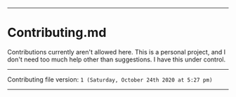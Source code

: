 
***

# Contributing.md

Contributions currently aren't allowed here. This is a personal project, and I don't need too much help other than suggestions. I have this under control.

***

Contributing file version: `1 (Saturday, October 24th 2020 at 5:27 pm)`

***
